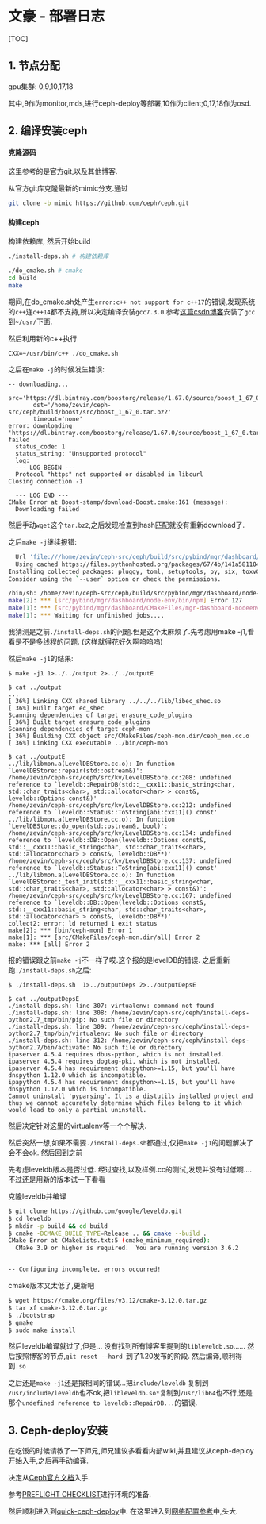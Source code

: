 # 文豪 - 部署日志

[TOC]

## 1. 节点分配

gpu集群: 0,9,10,17,18

其中,9作为monitor,mds,进行ceph-deploy等部署,10作为client;0,17,18作为osd.

## 2. 编译安装ceph

#### 克隆源码

这里参考的是官方git,以及其他博客.

从官方git库克隆最新的mimic分支.通过

``` bash
git clone -b mimic https://github.com/ceph/ceph.git
```

#### 构建ceph

构建依赖库, 然后开始build

``` bash
./install-deps.sh # 构建依赖库

./do_cmake.sh # cmake
cd build
make
```

期间,在do_cmake.sh处产生`error:c++ not support for c++17`的错误,发现系统的`c++`连`c++14`都不支持,所以决定编译安装`gcc7.3.0`.参考[这篇csdn博客](https://blog.csdn.net/zhaojianting/article/details/81095120)安装了`gcc`到`~/usr/`下面.

然后利用新的c++执行
```
CXX=~/usr/bin/c++ ./do_cmake.sh
```
之后在`make -j`的时候发生错误:
```
-- downloading...
       src='https://dl.bintray.com/boostorg/release/1.67.0/source/boost_1_67_0.tar.bz2'
       dst='/home/zevin/ceph-src/ceph/build/boost/src/boost_1_67_0.tar.bz2'
       timeout='none'
error: downloading 'https://dl.bintray.com/boostorg/release/1.67.0/source/boost_1_67_0.tar.bz2' failed
  status_code: 1
  status_string: "Unsupported protocol"
  log:
  --- LOG BEGIN ---
  Protocol "https" not supported or disabled in libcurl
Closing connection -1

  --- LOG END ---
CMake Error at Boost-stamp/download-Boost.cmake:161 (message):
  Downloading failed
```

然后手动`wget`这个`tar.bz2`,之后发现检查到hash匹配就没有重新download了.

之后`make -j`继续报错:

``` bash
  Url 'file:///home/zevin/ceph-src/ceph/build/src/pybind/mgr/dashboard/wheelhouse' is ignored: it is neither a file nor a directory.
  Using cached https://files.pythonhosted.org/packages/67/4b/141a581104b1f6397bfa78ac9d43d8ad29a7ca43ea90a2d863fe3056e86a/six-1.11.0-py2.py3-none-any.whl
Installing collected packages: pluggy, toml, setuptools, py, six, toxvCould not install packages due to an EnvironmentError: [Errno 13] Permission denied: '/usr/lib/python3.4/site-packages/pluggy'
Consider using the `--user` option or check the permissions.

/bin/sh: /home/zevin/ceph-src/ceph/build/src/pybind/mgr/dashboard/node-env/bin/pip: No such file or directory
make[2]: *** [src/pybind/mgr/dashboard/node-env/bin/npm] Error 127
make[1]: *** [src/pybind/mgr/dashboard/CMakeFiles/mgr-dashboard-nodeenv.dir/all] Error 2
make[1]: *** Waiting for unfinished jobs....
```

我猜测是之前`./install-deps.sh`的问题.但是这个太麻烦了.先考虑用make -j1,看看是不是多线程的问题.
(这样就得花好久啊呜呜呜)   

然后`make -j1`的结果:
``` text
$ make -j1 1>../../output 2>../../outputE

$ cat ../output
...
[ 36%] Linking CXX shared library ../../../lib/libec_shec.so
[ 36%] Built target ec_shec
Scanning dependencies of target erasure_code_plugins
[ 36%] Built target erasure_code_plugins
Scanning dependencies of target ceph-mon
[ 36%] Building CXX object src/CMakeFiles/ceph-mon.dir/ceph_mon.cc.o
[ 36%] Linking CXX executable ../bin/ceph-mon

$ cat ../outputE
../lib/libmon.a(LevelDBStore.cc.o): In function `LevelDBStore::repair(std::ostream&)':
/home/zevin/ceph-src/ceph/src/kv/LevelDBStore.cc:208: undefined reference to `leveldb::RepairDB(std::__cxx11::basic_string<char, std::char_traits<char>, std::allocator<char> > const&, leveldb::Options const&)'
/home/zevin/ceph-src/ceph/src/kv/LevelDBStore.cc:212: undefined reference to `leveldb::Status::ToString[abi:cxx11]() const'
../lib/libmon.a(LevelDBStore.cc.o): In function `LevelDBStore::do_open(std::ostream&, bool)':
/home/zevin/ceph-src/ceph/src/kv/LevelDBStore.cc:134: undefined reference to `leveldb::DB::Open(leveldb::Options const&, std::__cxx11::basic_string<char, std::char_traits<char>, std::allocator<char> > const&, leveldb::DB**)'
/home/zevin/ceph-src/ceph/src/kv/LevelDBStore.cc:137: undefined reference to `leveldb::Status::ToString[abi:cxx11]() const'
../lib/libmon.a(LevelDBStore.cc.o): In function `LevelDBStore::_test_init(std::__cxx11::basic_string<char, std::char_traits<char>, std::allocator<char> > const&)':
/home/zevin/ceph-src/ceph/src/kv/LevelDBStore.cc:167: undefined reference to `leveldb::DB::Open(leveldb::Options const&, std::__cxx11::basic_string<char, std::char_traits<char>, std::allocator<char> > const&, leveldb::DB**)'
collect2: error: ld returned 1 exit status
make[2]: *** [bin/ceph-mon] Error 1
make[1]: *** [src/CMakeFiles/ceph-mon.dir/all] Error 2
make: *** [all] Error 2

```
报的错误跟之前`make -j`不一样了哎.这个报的是levelDB的错误.
之后重新跑`./install-deps.sh`之后:

``` text
$ ./install-deps.sh  1>../outputDeps 2>../outputDepsE

$ cat ../outputDepsE
./install-deps.sh: line 307: virtualenv: command not found
./install-deps.sh: line 308: /home/zevin/ceph-src/ceph/install-deps-python2.7_tmp/bin/pip: No such file or directory
./install-deps.sh: line 309: /home/zevin/ceph-src/ceph/install-deps-python2.7_tmp/bin/virtualenv: No such file or directory
./install-deps.sh: line 312: /home/zevin/ceph-src/ceph/install-deps-python2.7/bin/activate: No such file or directory
ipaserver 4.5.4 requires dbus-python, which is not installed.
ipaserver 4.5.4 requires dogtag-pki, which is not installed.
ipaserver 4.5.4 has requirement dnspython>=1.15, but you'll have dnspython 1.12.0 which is incompatible.
ipapython 4.5.4 has requirement dnspython>=1.15, but you'll have dnspython 1.12.0 which is incompatible.
Cannot uninstall 'pyparsing'. It is a distutils installed project and thus we cannot accurately determine which files belong to it which would lead to only a partial uninstall.

```

然后决定针对这里的virtualenv等一个个解决.

然后突然一想,如果不需要`./install-deps.sh`都通过,仅把`make -j1`的问题解决了会不会ok.
然后回到之前

先考虑leveldb版本是否过低.
经过查找,以及样例.cc的测试,发现并没有过低啊....
不过还是用新的版本试一下看看

克隆leveldb并编译

``` bash
$ git clone https://github.com/google/leveldb.git
$ cd leveldb
$ mkdir -p build && cd build
$ cmake -DCMAKE_BUILD_TYPE=Release .. && cmake --build .
CMake Error at CMakeLists.txt:5 (cmake_minimum_required):
  CMake 3.9 or higher is required.  You are running version 3.6.2


-- Configuring incomplete, errors occurred!

```

cmake版本又太低了,更新吧
``` bash
$ wget https://cmake.org/files/v3.12/cmake-3.12.0.tar.gz
$ tar xf cmake-3.12.0.tar.gz
$ ./bootstrap
$ gmake 
$ sudo make install
```

然后leveldb编译就过了,但是...
没有找到所有博客里提到的`libleveldb.so`......
然后按照博客的节点,`git reset --hard `到了1.20发布的阶段.
然后编译,顺利得到`.so`

之后还是`make -j1`还是报相同的错误...把`include/leveldb` 复制到 `/usr/include/leveldb`也不ok,把`libleveldb.so*`复制到`/usr/lib64`也不行,还是那个`undefined reference to leveldb::RepairDB...`的错误.

## 3. Ceph-deploy安装

在吃饭的时候请教了一下师兄,师兄建议多看看内部wiki,并且建议从ceph-deploy开始入手,之后再手动编译.

决定从[Ceph官方文档](http://docs.ceph.com/docs/master/start/)入手.

参考[PREFLIGHT CHECKLIST](http://docs.ceph.org.cn/start/quick-start-preflight/#rpm)进行环境的准备.

然后顺利进入到[quick-ceph-deploy](http://docs.ceph.org.cn/start/quick-ceph-deploy/)中.
在这里进入到[网络配置参考](http://docs.ceph.org.cn/rados/configuration/network-config-ref/)中,头大.